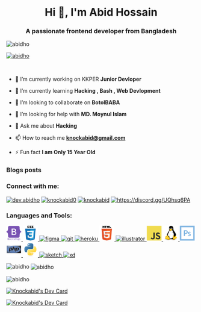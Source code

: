 
<h1 align="center">Hi 👋, I'm Abid Hossain</h1>
<h3 align="center">A passionate frontend developer from Bangladesh</h3>

<p align="left"> <img src="https://komarev.com/ghpvc/?username=abidho&label=Profile%20views&color=0e75b6&style=flat-square" alt="abidho" /> </p>

<p align="left"> <a href="https://github.com/ryo-ma/github-profile-trophy"><img src="https://github-profile-trophy.vercel.app/?username=abidho" alt="abidho" /></a> </p>

<p align="left"> <a href="https://twitter.com/" target="blank"><img src="https://img.shields.io/twitter/follow/?logo=twitter&style=for-the-badge" alt="" /></a> </p>

- 🔭 I’m currently working on KKPER **Junior Devloper**

- 🌱 I’m currently learning **Hacking , Bash , Web Devlopment**

- 👯 I’m looking to collaborate on **BotolBABA**

- 🤝 I’m looking for help with **MD. Moynul Islam**

- 💬 Ask me about **Hacking**

- 📫 How to reach me **knockabid@gmail.com**

- ⚡ Fun fact **I am Only 15 Year Old**

### Blogs posts
<!-- BLOG-POST-LIST:START -->
<!-- BLOG-POST-LIST:END -->

<h3 align="left">Connect with me:</h3>
<p align="left">
<a href="https://dev.to/dev.abidho" target="blank"><img align="center" src="https://raw.githubusercontent.com/rahuldkjain/github-profile-readme-generator/master/src/images/icons/Social/devto.svg" alt="dev.abidho" height="30" width="40" /></a>
<a href="https://fb.com/knockabid0" target="blank"><img align="center" src="https://raw.githubusercontent.com/rahuldkjain/github-profile-readme-generator/master/src/images/icons/Social/facebook.svg" alt="knockabid0" height="30" width="40" /></a>
<a href="https://www.youtube.com/c/knockabid" target="blank"><img align="center" src="https://raw.githubusercontent.com/rahuldkjain/github-profile-readme-generator/master/src/images/icons/Social/youtube.svg" alt="knockabid" height="30" width="40" /></a>
<a href="https://discord.gg/https://discord.gg/UQhsq6PA" target="blank"><img align="center" src="https://raw.githubusercontent.com/rahuldkjain/github-profile-readme-generator/master/src/images/icons/Social/discord.svg" alt="https://discord.gg/UQhsq6PA" height="30" width="40" /></a>
</p>

<h3 align="left">Languages and Tools:</h3>
<p align="left"> <a href="https://getbootstrap.com" target="_blank" rel="noreferrer"> <img src="https://raw.githubusercontent.com/devicons/devicon/master/icons/bootstrap/bootstrap-plain-wordmark.svg" alt="bootstrap" width="40" height="40"/> </a> <a href="https://www.w3schools.com/css/" target="_blank" rel="noreferrer"> <img src="https://raw.githubusercontent.com/devicons/devicon/master/icons/css3/css3-original-wordmark.svg" alt="css3" width="40" height="40"/> </a> <a href="https://www.figma.com/" target="_blank" rel="noreferrer"> <img src="https://www.vectorlogo.zone/logos/figma/figma-icon.svg" alt="figma" width="40" height="40"/> </a> <a href="https://git-scm.com/" target="_blank" rel="noreferrer"> <img src="https://www.vectorlogo.zone/logos/git-scm/git-scm-icon.svg" alt="git" width="40" height="40"/> </a> <a href="https://heroku.com" target="_blank" rel="noreferrer"> <img src="https://www.vectorlogo.zone/logos/heroku/heroku-icon.svg" alt="heroku" width="40" height="40"/> </a> <a href="https://www.w3.org/html/" target="_blank" rel="noreferrer"> <img src="https://raw.githubusercontent.com/devicons/devicon/master/icons/html5/html5-original-wordmark.svg" alt="html5" width="40" height="40"/> </a> <a href="https://www.adobe.com/in/products/illustrator.html" target="_blank" rel="noreferrer"> <img src="https://www.vectorlogo.zone/logos/adobe_illustrator/adobe_illustrator-icon.svg" alt="illustrator" width="40" height="40"/> </a> <a href="https://developer.mozilla.org/en-US/docs/Web/JavaScript" target="_blank" rel="noreferrer"> <img src="https://raw.githubusercontent.com/devicons/devicon/master/icons/javascript/javascript-original.svg" alt="javascript" width="40" height="40"/> </a> <a href="https://www.linux.org/" target="_blank" rel="noreferrer"> <img src="https://raw.githubusercontent.com/devicons/devicon/master/icons/linux/linux-original.svg" alt="linux" width="40" height="40"/> </a> <a href="https://www.photoshop.com/en" target="_blank" rel="noreferrer"> <img src="https://raw.githubusercontent.com/devicons/devicon/master/icons/photoshop/photoshop-line.svg" alt="photoshop" width="40" height="40"/> </a> <a href="https://www.php.net" target="_blank" rel="noreferrer"> <img src="https://raw.githubusercontent.com/devicons/devicon/master/icons/php/php-original.svg" alt="php" width="40" height="40"/> </a> <a href="https://www.python.org" target="_blank" rel="noreferrer"> <img src="https://raw.githubusercontent.com/devicons/devicon/master/icons/python/python-original.svg" alt="python" width="40" height="40"/> </a> <a href="https://www.sketch.com/" target="_blank" rel="noreferrer"> <img src="https://www.vectorlogo.zone/logos/sketchapp/sketchapp-icon.svg" alt="sketch" width="40" height="40"/> </a> <a href="https://www.adobe.com/products/xd.html" target="_blank" rel="noreferrer"> <img src="https://cdn.worldvectorlogo.com/logos/adobe-xd.svg" alt="xd" width="40" height="40"/> </a> </p>

<p><img align="left" src="https://github-readme-stats.vercel.app/api/top-langs?username=abidho&show_icons=true&title_color=65c9fb&locale=en&layout=compact" alt="abidho" /></p>

<p>&nbsp;<img align="center" src="https://github-readme-stats.vercel.app/api?username=abidho&show_icons=true&theme=radical&locale=en" alt="abidho" /></p>

<p><img align="center" src="https://github-readme-streak-stats.herokuapp.com/?user=abidho&theme=dark" alt="abidho" /></p>

<a href="https://app.daily.dev/knockabid"><img src="https://api.daily.dev/devcards/9f089edf2c8a4525b435dcacfbb583ba.png?r=7ma" width="400" alt="Knockabid's Dev Card"/></a>

<a href="https://app.daily.dev/knockabid"><img src="https://api.daily.dev/devcards/9f089edf2c8a4525b435dcacfbb583ba.png?r=69q" width="400" alt="Knockabid's Dev Card"/></a>
